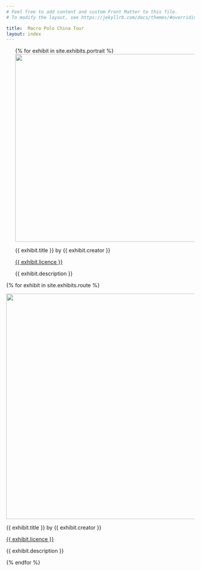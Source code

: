 ```yaml
---
# Feel free to add content and custom Front Matter to this file.
# To modify the layout, see https://jekyllrb.com/docs/themes/#overriding-theme-defaults

title:  Macro Polo China Tour
layout: index
---
```



<div>
     <ul>
{% for exhibit in site.exhibits.portrait %}

<img src="{{ exhibit.image-url }}"  width = 500 height = 500> 
<p>{{ exhibit.title }} by {{ exhibit.creator }}</p>
<p><a href="{{ exhibit.licence-url }}">{{ exhibit.licence }}</a>
<p>{{ exhibit.description }}</p>
       </ul>

</div>


   

{% for exhibit in site.exhibits.route %}
<div>
    

<img src="{{ exhibit.image-url }}"  width = 600 height = 600> 
<p>{{ exhibit.title }} by {{ exhibit.creator }}</p>
<p><a href="{{ exhibit.licence-url }}">{{ exhibit.licence }}</a>
<p>{{ exhibit.description }}</p>

  

</div>

{% endfor %}